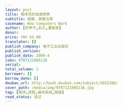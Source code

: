 ```yaml
---
layout: post
title: 程序员的自我修养
subtitle: 链接、装载与库
casename: How Computers Work
author: [俞甲子,石凡,潘爱民]
donor: 
price: CNY 65.00
translator: []
publish_company: 电子工业出版社
publish_version: 
publish_date: 2009-4
isbn: 9787121085116
serial: 
total_volume: 1
borrower: []
borrow_date: []
douban_url: http://book.douban.com/subject/3652388/
cover_path: /media/img/9787121085116.jpg
tag: [程序,进程,操作系统,链接]
read_status: 读过
---
```

